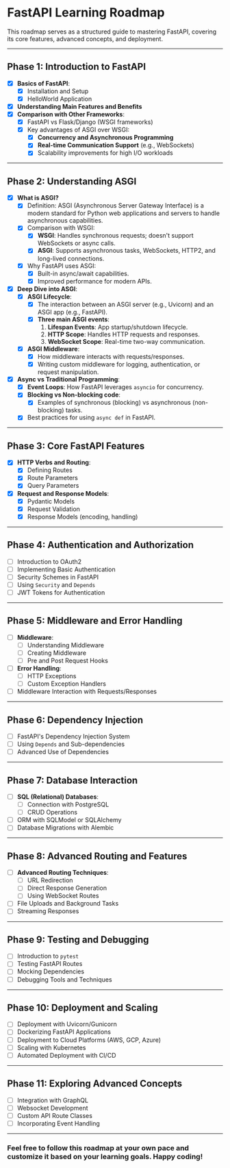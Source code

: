 # FastAPI Learning Roadmap

This roadmap serves as a structured guide to mastering FastAPI, covering its core features, advanced concepts, and deployment.

---

## **Phase 1: Introduction to FastAPI**
- [x] **Basics of FastAPI**:
  - [x] Installation and Setup
  - [x] HelloWorld Application
- [x] **Understanding Main Features and Benefits**
- [x] **Comparison with Other Frameworks**:
  - [x] FastAPI vs Flask/Django (WSGI frameworks)
  - [x] Key advantages of ASGI over WSGI:
    - [x] **Concurrency and Asynchronous Programming**
    - [x] **Real-time Communication Support** (e.g., WebSockets)
    - [x] Scalability improvements for high I/O workloads

---

## **Phase 2: Understanding ASGI**
- [x] **What is ASGI?**
  - [x] Definition: ASGI (Asynchronous Server Gateway Interface) is a modern standard for Python web applications and servers to handle asynchronous capabilities.
  - [x] Comparison with WSGI:
    - [x] **WSGI**: Handles synchronous requests; doesn't support WebSockets or async calls.
    - [x] **ASGI**: Supports asynchronous tasks, WebSockets, HTTP2, and long-lived connections.
  - [x] Why FastAPI uses ASGI:
    - [x] Built-in async/await capabilities.
    - [x] Improved performance for modern APIs.
- [x] **Deep Dive into ASGI**:
  - [x] **ASGI Lifecycle**:
    - [x] The interaction between an ASGI server (e.g., Uvicorn) and an ASGI app (e.g., FastAPI).
    - [x] **Three main ASGI events**:
      1. **Lifespan Events**: App startup/shutdown lifecycle.
      2. **HTTP Scope**: Handles HTTP requests and responses.
      3. **WebSocket Scope**: Real-time two-way communication.
  - [x] **ASGI Middleware**:
    - [x] How middleware interacts with requests/responses.
    - [x] Writing custom middleware for logging, authentication, or request manipulation.
- [x] **Async vs Traditional Programming**:
  - [x] **Event Loops**: How FastAPI leverages `asyncio` for concurrency.
  - [x] **Blocking vs Non-blocking code**:
    - [x] Examples of synchronous (blocking) vs asynchronous (non-blocking) tasks.
  - [x] Best practices for using `async def` in FastAPI.

---

## **Phase 3: Core FastAPI Features**
- [x] **HTTP Verbs and Routing**:
  - [x] Defining Routes
  - [x] Route Parameters
  - [x] Query Parameters
- [x] **Request and Response Models**:
  - [x] Pydantic Models
  - [x] Request Validation
  - [x] Response Models (encoding, handling)

---

## **Phase 4: Authentication and Authorization**
- [ ] Introduction to OAuth2
- [ ] Implementing Basic Authentication
- [ ] Security Schemes in FastAPI
- [ ] Using `Security` and `Depends`
- [ ] JWT Tokens for Authentication

---

## **Phase 5: Middleware and Error Handling**
- [ ] **Middleware**:
  - [ ] Understanding Middleware
  - [ ] Creating Middleware
  - [ ] Pre and Post Request Hooks
- [ ] **Error Handling**:
  - [ ] HTTP Exceptions
  - [ ] Custom Exception Handlers
- [ ] Middleware Interaction with Requests/Responses

---

## **Phase 6: Dependency Injection**
- [ ] FastAPI's Dependency Injection System
- [ ] Using `Depends` and Sub-dependencies
- [ ] Advanced Use of Dependencies

---

## **Phase 7: Database Interaction**
- [ ] **SQL (Relational) Databases**:
  - [ ] Connection with PostgreSQL
  - [ ] CRUD Operations
- [ ] ORM with SQLModel or SQLAlchemy
- [ ] Database Migrations with Alembic

---

## **Phase 8: Advanced Routing and Features**
- [ ] **Advanced Routing Techniques**:
  - [ ] URL Redirection
  - [ ] Direct Response Generation
  - [ ] Using WebSocket Routes
- [ ] File Uploads and Background Tasks
- [ ] Streaming Responses

---

## **Phase 9: Testing and Debugging**
- [ ] Introduction to `pytest`
- [ ] Testing FastAPI Routes
- [ ] Mocking Dependencies
- [ ] Debugging Tools and Techniques

---

## **Phase 10: Deployment and Scaling**
- [ ] Deployment with Uvicorn/Gunicorn
- [ ] Dockerizing FastAPI Applications
- [ ] Deployment to Cloud Platforms (AWS, GCP, Azure)
- [ ] Scaling with Kubernetes
- [ ] Automated Deployment with CI/CD

---

## **Phase 11: Exploring Advanced Concepts**
- [ ] Integration with GraphQL
- [ ] Websocket Development
- [ ] Custom API Route Classes
- [ ] Incorporating Event Handling

---

### **Feel free to follow this roadmap at your own pace and customize it based on your learning goals. Happy coding!**
